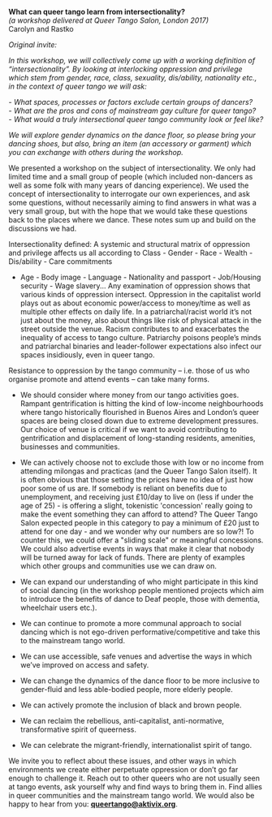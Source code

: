 **What can queer tango learn from intersectionality?**  
_(a workshop delivered at Queer Tango Salon, London 2017)_  
Carolyn and Rastko  

_Original invite:_

_In this workshop, we will collectively come up with a working definition of
“intersectionality”. By looking at interlocking oppression and privilege which
stem from gender, race, class, sexuality, dis/ability, nationality etc., in the
context of queer tango we will ask:_

_- What spaces, processes or factors exclude certain groups of dancers?_  
_- What are the pros and cons of mainstream gay culture for queer tango?_  
_- What would a truly intersectional queer tango community look or feel like?_  

_We will explore gender dynamics on the dance floor, so please bring your
dancing shoes, but also, bring an item (an accessory or garment) which
you can exchange with others during the workshop._

We presented a workshop on the subject of intersectionality. We only had limited time and
a small group of people (which included non-dancers as well as some folk with many years
of dancing experience). We used the concept of intersectionality to interrogate our own
experiences, and ask some questions, without necessarily aiming to find answers in what
was a very small group, but with the hope that we would take these questions back to the
places where we dance. These notes sum up and build on the discussions we had.

Intersectionality defined: A systemic and structural matrix of oppression and privilege
affects us all according to Class - Gender - Race - Wealth - Dis/ability - Care commitments
- Age - Body image - Language - Nationality and passport - Job/Housing security - Wage
slavery... Any examination of oppression shows that various kinds of oppression intersect.
Oppression in the capitalist world plays out as about economic power/access to
money/time as well as multiple other effects on daily life. In a patriarchal/racist world it’s
not just about the money, also about things like risk of physical attack in the street outside
the venue. Racism contributes to and exacerbates the inequality of access to tango
culture. Patriarchy poisons people’s minds and patriarchal binaries and leader-follower
expectations also infect our spaces insidiously, even in queer tango.

Resistance to oppression by the tango community – i.e. those of us who organise promote
and attend events – can take many forms.

- We should consider where money from our tango activities goes. Rampant gentrification
is hitting the kind of low-income neighbourhoods where tango historically flourished in
Buenos Aires and London’s queer spaces are being closed down due to extreme
development pressures. Our choice of venue is critical if we want to avoid contributing to
gentrification and displacement of long-standing residents, amenities, businesses and
communities.

- We can actively choose not to exclude those with low or no income from attending
milongas and practicas (and the Queer Tango Salon itself). It is often obvious that those
setting the prices have no idea of just how poor some of us are. If somebody is reliant on
benefits due to unemployment, and receiving just £10/day to live on (less if under the age
of 25) - is offering a slight, tokenistic 'concession' really going to make the event something
they can afford to attend? The Queer Tango Salon expected people in this category to pay
a minimum of £20 just to attend for one day - and we wonder why our numbers are so
low?! To counter this, we could offer a "sliding scale" or meaningful concessions. We could
also advertise events in ways that make it clear that nobody will be turned away for lack of
funds. There are plenty of examples which other groups and communities use we can
draw on.

- We can expand our understanding of who might participate in this kind of social dancing
(in the workshop people mentioned projects which aim to introduce the benefits of dance
to Deaf people, those with dementia, wheelchair users etc.).

- We can continue to promote a more communal approach to social dancing which is not
ego-driven performative/competitive and take this to the mainstream tango world.

- We can use accessible, safe venues and advertise the ways in which we’ve improved on
access and safety.

- We can change the dynamics of the dance floor to be more inclusive to gender-fluid and
less able-bodied people, more elderly people.

- We can actively promote the inclusion of black and brown people.

- We can reclaim the rebellious, anti-capitalist, anti-normative, transformative spirit of
queerness.

- We can celebrate the migrant-friendly, internationalist spirit of tango.

We invite you to reflect about these issues, and other ways in which environments we
create either perpetuate oppression or don’t go far enough to challenge it. Reach out to
other queers who are not usually seen at tango events, ask yourself why and find ways to
bring them in. Find allies in queer communities and the mainstream tango world. We would
also be happy to hear from you: **queertango@aktivix.org**.
